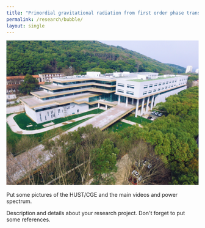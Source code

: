 ```yaml
---
title: "Primordial gravitational radiation from first order phase transition in the early universe"
permalink: /research/bubble/
layout: single
---
```


![Project Image](/files/CGEpicture.png)

Put some pictures of the HUST/CGE and the main videos and power spectrum.

Description and details about your research project. Don't forget to put some references. 
